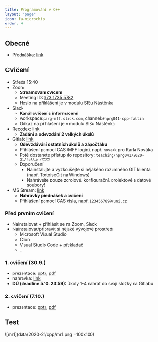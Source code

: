 ```yaml
---
title: Programování v C++
layout: "page"
icon: fa-microchip
order: 4
---
```


## Obecné
- Přednáška: [link](https://www.ksi.mff.cuni.cz/teaching/nprg041-web/)

## Cvičení
- Středa 15:40
- Zoom
  - **Streamování cvičení**
  - Meeting ID: [973 1735 5782](https://cuni-cz.zoom.us/j/97317355782)
  - Heslo na přihlášení je v modulu SISu Nástěnka
- Slack
  - **Kanál cvičení s informacemi**
  - workspace:`parg-mff.slack.com`, channel:`#nprg041-cpp-faltin`
  - Odkaz na přihlášení je v modulu SISu Nástěnka
- Recodex: [link](https://recodex.mff.cuni.cz/)
  - **Zadání a odevzdání 2 velkých úkolů**
- Gitlab: [link](https://gitlab.mff.cuni.cz/)
  - **Odevzdávání ostatních úkolů a zápočťáku**
  - Přihlášení pomocí CAS (MFF login), např. `novakk` pro Karla Nováka
  - Poté dostanete přístup do repository: `teaching/nprg041/2020-21/faltin/XXXX`
  - Doporučení
    - Nainstalujte a vyzkoušejte si nějakého rozumného GIT klienta (např. TortoiseGit na Windows)
    - Nahrávejte pouze zdrojové, konfigurační, projektové a datové soubory!  
- MS Stream: [link](https://web.microsoftstream.com)
  - **Nahrávky přednášek a cvičení**
  - Přihlášení pomocí CAS čísla, např. `123456789@cuni.cz`
  
### Před prvním cvičení
- Nainstalovat + přihlásit se na Zoom, Slack
- Nainstalovat/připravit si nějaké vývojové prostředí
  - Microsoft Visual Studio
  - Clion
  - Visual Studio Code + překladač
  - ... 

### 1. cvičení (30.9.)
- prezentace: [pptx](data/2020-21/cpp/ex01_v2.pptx), [pdf](data/2020-21/cpp/ex01_v2.pdf)
- nahrávka: [link](https://web.microsoftstream.com/video/9793e64e-8151-4627-88c4-03dd09671804)
- **DÚ (deadline 5.10. 23:59):** Úkoly 1-4 nahrát do svojí složky na Gitlabu

### 2. cvičení (7.10.)
- prezentace: [pptx](data/2020-21/cpp/ex02_v1.pptx), [pdf](data/2020-21/cpp/ex02_v1.pdf)

## Test
![mr1](data/2020-21/cpp/mr1.png =100x100)